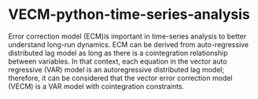 # VECM-python-time-series-analysis
Error correction model (ECM)is important in time-series analysis to better understand long-run dynamics. ECM can be derived from auto-regressive distributed lag model as long as there is a cointegration relationship between variables. In that context, each equation in the vector auto regressive (VAR) model is an autoregressive distributed lag model; therefore, it can be considered that the vector error correction model (VECM) is a VAR model with cointegration constraints.
